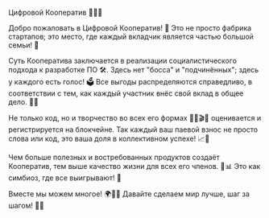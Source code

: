 Цифровой Кооператив 🌟👋🏽

Добро пожаловать в Цифровой Кооператив! 🎉 Это не просто фабрика стартапов; это место, где каждый вкладчик является частью большой семьи! 🤝

Суть Кооператива заключается в реализации социалистического подхода к разработке ПО 🛠️. Здесь нет "босса" и "подчинённых"; здесь у каждого есть голос! 🗳 Все выгоды распределяются справедливо, в соответствии с тем, как каждый участник внёс свой вклад в общее дело. 🤗💕

Не только код, но и творчество во всех его формах 🎨📝🎬🎵 оценивается и регистрируется на блокчейне. Так каждый ваш паевой взнос не просто слова или код, это ваша доля в коллективном успехе! 📈🚀

Чем больше полезных и востребованных продуктов создаёт Кооператив, тем выше качество жизни для всех его членов. 🌱📊 Это как симбиоз, где все выигрывают! 🎊

Вместе мы можем многое! 🌍💪🏽 Давайте сделаем мир лучше, шаг за шагом! 🌈👣
